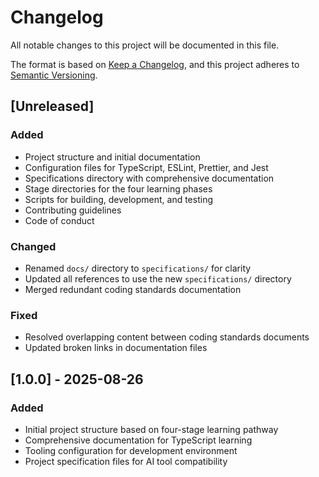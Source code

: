 # Changelog

All notable changes to this project will be documented in this file.

The format is based on [Keep a Changelog](https://keepachangelog.com/en/1.0.0/),
and this project adheres to [Semantic Versioning](https://semver.org/spec/v2.0.0.html).

## [Unreleased]

### Added

- Project structure and initial documentation
- Configuration files for TypeScript, ESLint, Prettier, and Jest
- Specifications directory with comprehensive documentation
- Stage directories for the four learning phases
- Scripts for building, development, and testing
- Contributing guidelines
- Code of conduct

### Changed

- Renamed `docs/` directory to `specifications/` for clarity
- Updated all references to use the new `specifications/` directory
- Merged redundant coding standards documentation

### Fixed

- Resolved overlapping content between coding standards documents
- Updated broken links in documentation files

## [1.0.0] - 2025-08-26

### Added

- Initial project structure based on four-stage learning pathway
- Comprehensive documentation for TypeScript learning
- Tooling configuration for development environment
- Project specification files for AI tool compatibility
